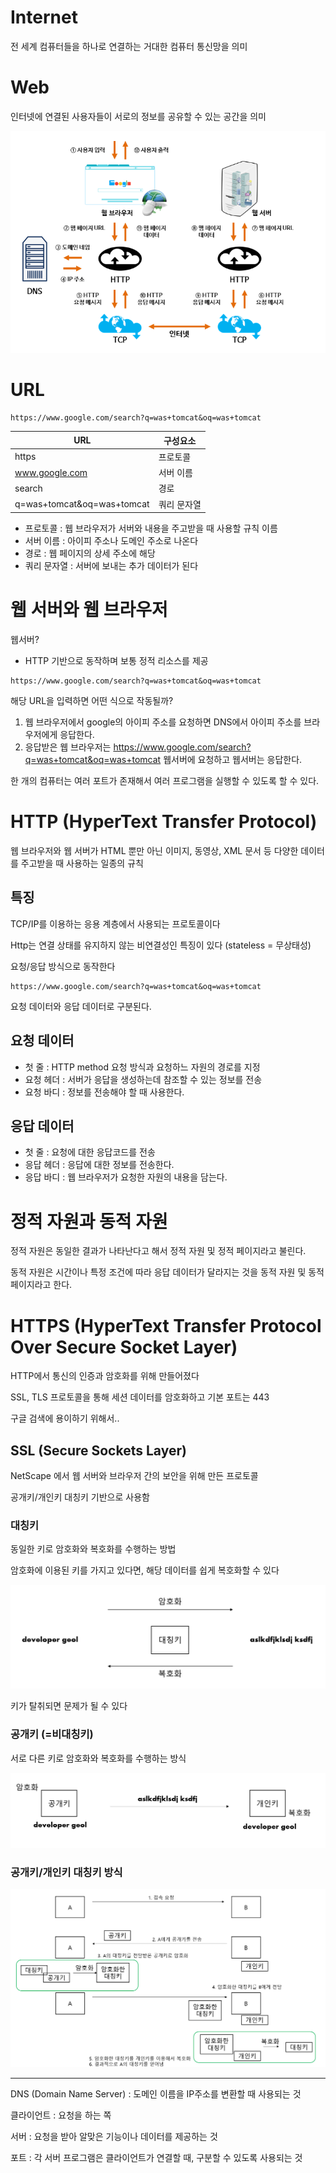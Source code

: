 # Internet

전 세계 컴퓨터들을 하나로 연결하는 거대한 컴퓨터 통신망을 의미

# Web

인터넷에 연결된 사용자들이 서로의 정보를 공유할 수 있는 공간을 의미

<img src="https://github.com/Geol2/Today-I-Learned/blob/main/Web/images/http.png" />

# URL

```
https://www.google.com/search?q=was+tomcat&oq=was+tomcat
```

|         URL                 |   구성요소   |
|-----------------------------|-------------|
| https                       | 프로토콜     |
| www.google.com              | 서버 이름    |
| search                      | 경로         |
| q=was+tomcat&oq=was+tomcat  | 쿼리 문자열  |

- 프로토콜 : 웹 브라우저가 서버와 내용을 주고받을 때 사용할 규칙 이름
- 서버 이름 : 아이피 주소나 도메인 주소로 나온다
- 경로 : 웹 페이지의 상세 주소에 해당
- 쿼리 문자열 : 서버에 보내는 추가 데이터가 된다

# 웹 서버와 웹 브라우저

웹서버?

- HTTP 기반으로 동작하며 보통 정적 리소스를 제공

```
https://www.google.com/search?q=was+tomcat&oq=was+tomcat
```

해당 URL을 입력하면 어떤 식으로 작동될까?

1. 웹 브라우저에서 google의 아이피 주소를 요청하면 DNS에서 아이피 주소를 브라우저에게 응답한다.
2. 응답받은 웹 브라우저는 https://www.google.com/search?q=was+tomcat&oq=was+tomcat 웹서버에 요청하고 웹서버는 응답한다.

한 개의 컴퓨터는 여러 포트가 존재해서 여러 프로그램을 실행할 수 있도록 할 수 있다.

# HTTP (HyperText Transfer Protocol)

웹 브라우저와 웹 서버가 HTML 뿐만 아닌 이미지, 동영상, XML 문서 등 다양한 데이터를 주고받을 때 사용하는 일종의 규칙

## 특징

TCP/IP를 이용하는 응용 계층에서 사용되는 프로토콜이다

Http는 연결 상태를 유지하지 않는 비연결성인 특징이 있다 (stateless = 무상태성)

요청/응답 방식으로 동작한다

```
https://www.google.com/search?q=was+tomcat&oq=was+tomcat
```

요청 데이터와 응답 데이터로 구분된다.

## 요청 데이터

- 첫 줄 : HTTP method 요청 방식과 요청하느 자원의 경로를 지정
- 요청 헤더 : 서버가 응답을 생성하는데 참조할 수 있는 정보를 전송
- 요청 바디 : 정보를 전송해야 할 때 사용한다.

## 응답 데이터

- 첫 줄 : 요청에 대한 응답코드를 전송
- 응답 헤더 : 응답에 대한 정보를 전송한다.
- 응답 바디 : 웹 브라우저가 요청한 자원의 내용을 담는다.

# 정적 자원과 동적 자원

정적 자원은 동일한 결과가 나타난다고 해서 정적 자원 및 정적 페이지라고 불린다.

동적 자원은 시간이나 특정 조건에 따라 응답 데이터가 달라지는 것을 동적 자원 및 동적 페이지라고 한다.

# HTTPS (HyperText Transfer Protocol Over Secure Socket Layer)

HTTP에서 통신의 인증과 암호화를 위해 만들어졌다

SSL, TLS 프로토콜을 통해 세션 데이터를 암호화하고 기본 포트는 443

구글 검색에 용이하기 위해서..

## SSL (Secure Sockets Layer)

NetScape 에서 웹 서버와 브라우저 간의 보안을 위해 만든 프로토콜

공개키/개인키 대칭키 기반으로 사용함

### 대칭키

동일한 키로 암호화와 복호화를 수행하는 방법

암호화에 이용된 키를 가지고 있다면, 해당 데이터를 쉽게 복호화할 수 있다

<img src="https://github.com/Geol2/Today-I-Learned/blob/main/Web/images/key1.png" />

키가 탈취되면 문제가 될 수 있다

### 공개키 (=비대칭키)

서로 다른 키로 암호화와 복호화를 수행하는 방식

<img src="https://github.com/Geol2/Today-I-Learned/blob/main/Web/images/key2.png" />

### 공개키/개인키 대칭키 방식

<img src="https://github.com/Geol2/Today-I-Learned/blob/main/Web/images/key3.png" />


-----

DNS (Domain Name Server) : 도메인 이름을 IP주소를 변환할 때 사용되는 것

클라이언트 : 요청을 하는 쪽

서버 : 요청을 받아 알맞은 기능이나 데이터를 제공하는 것

포트 : 각 서버 프로그램은 클라이언트가 연결할 때, 구분할 수 있도록 사용되는 것